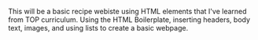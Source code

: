 This will be a basic recipe webiste using HTML elements that I've learned
from TOP curriculum. Using the HTML Boilerplate, inserting headers, body text, images, and using lists to create a basic webpage.
